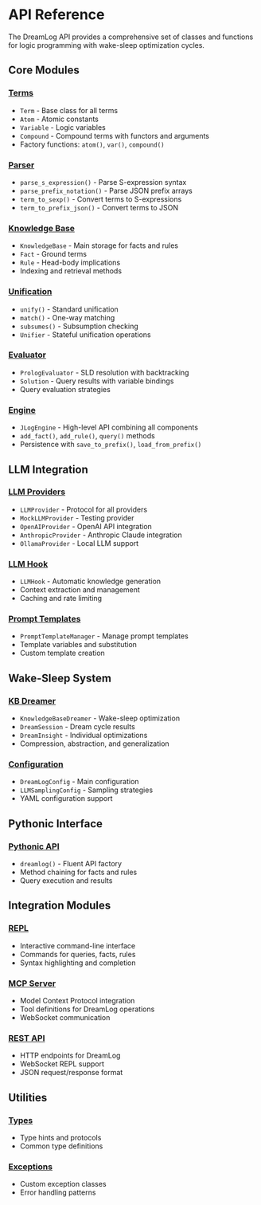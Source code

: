 # API Reference

The DreamLog API provides a comprehensive set of classes and functions for logic programming with wake-sleep optimization cycles.

## Core Modules

### [Terms](terms.md)
- `Term` - Base class for all terms
- `Atom` - Atomic constants
- `Variable` - Logic variables
- `Compound` - Compound terms with functors and arguments
- Factory functions: `atom()`, `var()`, `compound()`

### [Parser](parser.md)
- `parse_s_expression()` - Parse S-expression syntax
- `parse_prefix_notation()` - Parse JSON prefix arrays
- `term_to_sexp()` - Convert terms to S-expressions
- `term_to_prefix_json()` - Convert terms to JSON

### [Knowledge Base](knowledge_base.md)
- `KnowledgeBase` - Main storage for facts and rules
- `Fact` - Ground terms
- `Rule` - Head-body implications
- Indexing and retrieval methods

### [Unification](unification.md)
- `unify()` - Standard unification
- `match()` - One-way matching
- `subsumes()` - Subsumption checking
- `Unifier` - Stateful unification operations

### [Evaluator](evaluator.md)
- `PrologEvaluator` - SLD resolution with backtracking
- `Solution` - Query results with variable bindings
- Query evaluation strategies

### [Engine](engine.md)
- `JLogEngine` - High-level API combining all components
- `add_fact()`, `add_rule()`, `query()` methods
- Persistence with `save_to_prefix()`, `load_from_prefix()`

## LLM Integration

### [LLM Providers](llm_providers.md)
- `LLMProvider` - Protocol for all providers
- `MockLLMProvider` - Testing provider
- `OpenAIProvider` - OpenAI API integration
- `AnthropicProvider` - Anthropic Claude integration
- `OllamaProvider` - Local LLM support

### [LLM Hook](llm_hook.md)
- `LLMHook` - Automatic knowledge generation
- Context extraction and management
- Caching and rate limiting

### [Prompt Templates](prompt_templates.md)
- `PromptTemplateManager` - Manage prompt templates
- Template variables and substitution
- Custom template creation

## Wake-Sleep System

### [KB Dreamer](kb_dreamer.md)
- `KnowledgeBaseDreamer` - Wake-sleep optimization
- `DreamSession` - Dream cycle results
- `DreamInsight` - Individual optimizations
- Compression, abstraction, and generalization

### [Configuration](config.md)
- `DreamLogConfig` - Main configuration
- `LLMSamplingConfig` - Sampling strategies
- YAML configuration support

## Pythonic Interface

### [Pythonic API](pythonic.md)
- `dreamlog()` - Fluent API factory
- Method chaining for facts and rules
- Query execution and results

## Integration Modules

### [REPL](repl.md)
- Interactive command-line interface
- Commands for queries, facts, rules
- Syntax highlighting and completion

### [MCP Server](mcp.md)
- Model Context Protocol integration
- Tool definitions for DreamLog operations
- WebSocket communication

### [REST API](rest_api.md)
- HTTP endpoints for DreamLog
- WebSocket REPL support
- JSON request/response format

## Utilities

### [Types](types.md)
- Type hints and protocols
- Common type definitions

### [Exceptions](exceptions.md)
- Custom exception classes
- Error handling patterns